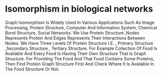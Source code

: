 # Isomorphism in biological networks
Graph Isomorphism Is Widely Used In Various Applications Such As Image Processing, Protein Structure, Computer And Information System, Chemical Bond Structure, Social Networks.
We Use Protein Structure ,Nodes Represents Protein And Edges Represents Their Interactions Between Nodes.
We Have Three Levels Of Protein Structure I.E. , Primary Structure ,Secondary Structure , Tertiary Structure.
For Example Collection Of Food Is Available And Every Food Is Having Their Own Structure That Is Graph Structure. For Providing The Food And That Food Contains Some Proteins, Then Find Protein Graph Structure First And Check Where It Is Available In The Food Structure Or Not.
